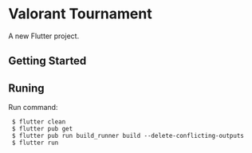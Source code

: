 # Valorant Tournament

A new Flutter project.

## Getting Started

## Runing
Run command:

```
 $ flutter clean
 $ flutter pub get
 $ flutter pub run build_runner build --delete-conflicting-outputs
 $ flutter run

```